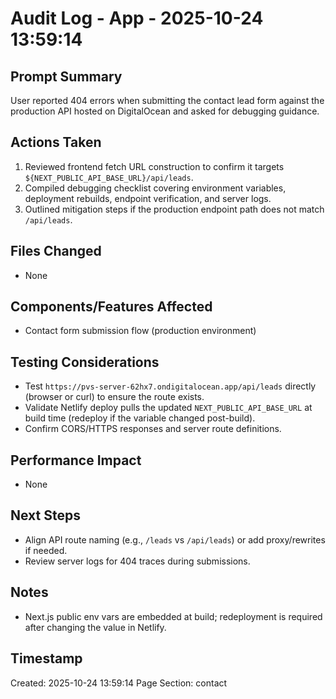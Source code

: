 # Audit Log - App - 2025-10-24 13:59:14

## Prompt Summary

User reported 404 errors when submitting the contact lead form against the production API hosted on DigitalOcean and asked for debugging guidance.

## Actions Taken

1. Reviewed frontend fetch URL construction to confirm it targets `${NEXT_PUBLIC_API_BASE_URL}/api/leads`.
2. Compiled debugging checklist covering environment variables, deployment rebuilds, endpoint verification, and server logs.
3. Outlined mitigation steps if the production endpoint path does not match `/api/leads`.

## Files Changed

- None

## Components/Features Affected

- Contact form submission flow (production environment)

## Testing Considerations

- Test `https://pvs-server-62hx7.ondigitalocean.app/api/leads` directly (browser or curl) to ensure the route exists.
- Validate Netlify deploy pulls the updated `NEXT_PUBLIC_API_BASE_URL` at build time (redeploy if the variable changed post-build).
- Confirm CORS/HTTPS responses and server route definitions.

## Performance Impact

- None

## Next Steps

- Align API route naming (e.g., `/leads` vs `/api/leads`) or add proxy/rewrites if needed.
- Review server logs for 404 traces during submissions.

## Notes

- Next.js public env vars are embedded at build; redeployment is required after changing the value in Netlify.

## Timestamp

Created: 2025-10-24 13:59:14
Page Section: contact
